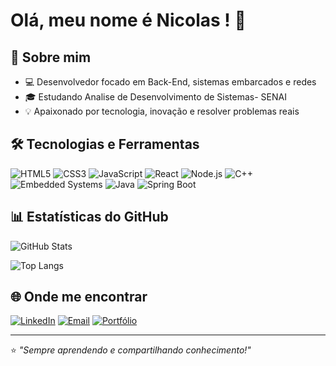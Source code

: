 # Olá, meu nome é Nicolas ! 👋

## 🚀 Sobre mim
- 💻 Desenvolvedor focado em Back-End, sistemas embarcados e redes
- 🎓 Estudando Analise de Desenvolvimento de Sistemas- SENAI
- 💡 Apaixonado por tecnologia, inovação e resolver problemas reais

## 🛠️ Tecnologias e Ferramentas
![HTML5](https://img.shields.io/badge/-HTML5-E34F26?style=flat&logo=html5&logoColor=white)
![CSS3](https://img.shields.io/badge/-CSS3-1572B6?style=flat&logo=css3&logoColor=white)
![JavaScript](https://img.shields.io/badge/-JavaScript-F7DF1E?style=flat&logo=javascript&logoColor=black)
![React](https://img.shields.io/badge/-React-61DAFB?style=flat&logo=react&logoColor=black)
![Node.js](https://img.shields.io/badge/-Node.js-339933?style=flat&logo=node.js&logoColor=white)
![C++](https://img.shields.io/badge/-C++-00599C?style=flat&logo=c%2B%2B&logoColor=white)
![Embedded Systems](https://img.shields.io/badge/-Embedded-FF6F00?style=flat&logo=arduino&logoColor=white)
![Java](https://img.shields.io/badge/-Java-007396?style=flat&logo=java&logoColor=white)
![Spring Boot](https://img.shields.io/badge/-Spring%20Boot-6DB33F?style=flat&logo=springboot&logoColor=white)


## 📊 Estatísticas do GitHub
![GitHub Stats](https://github-readme-stats.vercel.app/api?username=NicolasRibe&show_icons=true&theme=radical)

![Top Langs](https://github-readme-stats.vercel.app/api/top-langs/?username=NicolasRibe&layout=compact&theme=radical)

## 🌐 Onde me encontrar
[![LinkedIn](https://img.shields.io/badge/-LinkedIn-0A66C2?style=flat&logo=linkedin&logoColor=white)](https://linkedin.com/in/nicolas-moreira-ribeiro-37a139181)
[![Email](https://img.shields.io/badge/-Email-D14836?style=flat&logo=gmail&logoColor=white)](mailto:oloconicao@gmail.com)
[![Portfólio](https://img.shields.io/badge/-Portfólio-000000?style=flat&logo=firefox&logoColor=white)](https://seusite.com)

---

⭐ *"Sempre aprendendo e compartilhando conhecimento!"*
